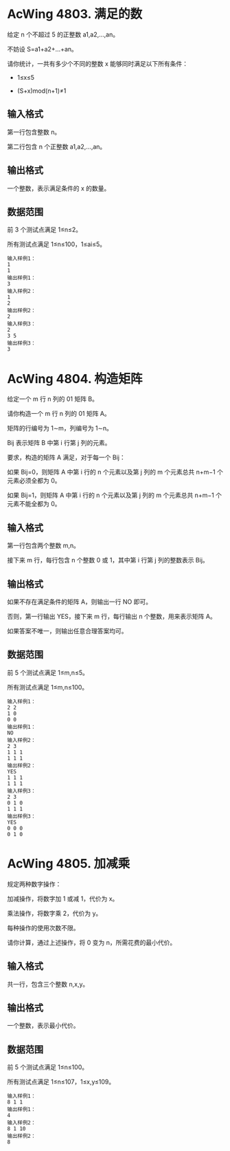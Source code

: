 # AcWing 4803. 满足的数
给定 n 个不超过 5 的正整数 a1,a2,…,an。

不妨设 S=a1+a2+…+an。

请你统计，一共有多少个不同的整数 x 能够同时满足以下所有条件：

- 1≤x≤5

- (S+x)mod(n+1)≠1

## 输入格式
第一行包含整数 n。

第二行包含 n 个正整数 a1,a2,…,an。

## 输出格式
一个整数，表示满足条件的 x 的数量。

## 数据范围
前 3 个测试点满足 1≤n≤2。

所有测试点满足 1≤n≤100，1≤ai≤5。

```
输入样例1：
1
1
输出样例1：
3
输入样例2：
1
2
输出样例2：
2
输入样例3：
2
3 5
输出样例3：
3
```

# AcWing 4804. 构造矩阵
给定一个 m 行 n 列的 01 矩阵 B。

请你构造一个 m 行 n 列的 01 矩阵 A。

矩阵的行编号为 1∼m，列编号为 1∼n。

Bij 表示矩阵 B 中第 i 行第 j 列的元素。

要求，构造的矩阵 A 满足，对于每一个 Bij：

如果 Bij=0，则矩阵 A 中第 i 行的 n 个元素以及第 j 列的 m 个元素总共 n+m−1 个元素必须全都为 0。

如果 Bij=1，则矩阵 A 中第 i 行的 n 个元素以及第 j 列的 m 个元素总共 n+m−1 个元素不能全都为 0。

## 输入格式
第一行包含两个整数 m,n。

接下来 m 行，每行包含 n 个整数 0 或 1，其中第 i 行第 j 列的整数表示 Bij。

## 输出格式
如果不存在满足条件的矩阵 A，则输出一行 NO 即可。

否则，第一行输出 YES，接下来 m 行，每行输出 n 个整数，用来表示矩阵 A。

如果答案不唯一，则输出任意合理答案均可。

## 数据范围
前 5 个测试点满足 1≤m,n≤5。

所有测试点满足 1≤m,n≤100。

```
输入样例1：
2 2
1 0
0 0
输出样例1：
NO
输入样例2：
2 3
1 1 1
1 1 1
输出样例2：
YES
1 1 1
1 1 1
输入样例3：
2 3
0 1 0
1 1 1
输出样例3：
YES
0 0 0
0 1 0
```

# AcWing 4805. 加减乘
规定两种数字操作：

加减操作，将数字加 1 或减 1，代价为 x。

乘法操作，将数字乘 2，代价为 y。

每种操作的使用次数不限。

请你计算，通过上述操作，将 0 变为 n，所需花费的最小代价。

## 输入格式
共一行，包含三个整数 n,x,y。

## 输出格式
一个整数，表示最小代价。

## 数据范围
前 5 个测试点满足 1≤n≤100。

所有测试点满足 1≤n≤107，1≤x,y≤109。

```
输入样例1：
8 1 1
输出样例1：
4
输入样例2：
8 1 10
输出样例2：
8
```
